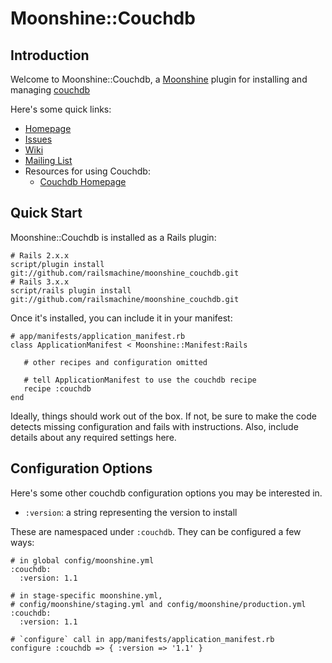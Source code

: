 # Moonshine::Couchdb

## Introduction

Welcome to Moonshine::Couchdb, a [Moonshine](http://github.com/railsmachine/moonshine) plugin for installing and managing [couchdb](http://www.couchbase.com/products-and-services/couchbase-single-server)

Here's some quick links:

 * [Homepage](http://github.com/railsmachine/moonshine_couchdb)
 * [Issues](http://github.com/railsmachine/moonshine_couchdb/issues) 
 * [Wiki](http://github.com/railsmachine/moonshine_couchdb/wiki) 
 * [Mailing List](http://groups.google.com/group/railsmachine-moonshine)
 * Resources for using Couchdb:
   * [Couchdb Homepage](http://www.google.com/search?q=couchdb)

## Quick Start

Moonshine::Couchdb is installed as a Rails plugin:

    # Rails 2.x.x
    script/plugin install git://github.com/railsmachine/moonshine_couchdb.git
    # Rails 3.x.x
    script/rails plugin install git://github.com/railsmachine/moonshine_couchdb.git

Once it's installed, you can include it in your manifest:

    # app/manifests/application_manifest.rb
    class ApplicationManifest < Moonshine::Manifest:Rails

       # other recipes and configuration omitted

       # tell ApplicationManifest to use the couchdb recipe
       recipe :couchdb
    end

Ideally, things should work out of the box. If not, be sure to make the code detects missing configuration and fails with instructions. Also, include details about any required settings here.

## Configuration Options

Here's some other couchdb configuration options you may be interested in.

 * `:version`: a string representing the version to install

These are namespaced under `:couchdb`. They can be configured a few ways:

    # in global config/moonshine.yml
    :couchdb:
      :version: 1.1

    # in stage-specific moonshine.yml,
    # config/moonshine/staging.yml and config/moonshine/production.yml
    :couchdb:
      :version: 1.1

    # `configure` call in app/manifests/application_manifest.rb
    configure :couchdb => { :version => '1.1' }
